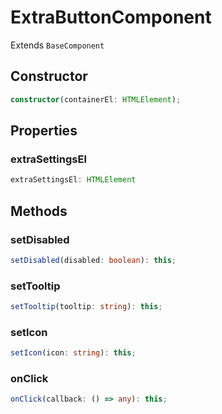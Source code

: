 # ExtraButtonComponent

Extends `BaseComponent`

## Constructor

```ts
constructor(containerEl: HTMLElement);
```

## Properties

### extraSettingsEl

```ts
extraSettingsEl: HTMLElement
```

## Methods

### setDisabled

```ts
setDisabled(disabled: boolean): this;
```

### setTooltip

```ts
setTooltip(tooltip: string): this;
```

### setIcon

```ts
setIcon(icon: string): this;
```

### onClick

```ts
onClick(callback: () => any): this;
```
